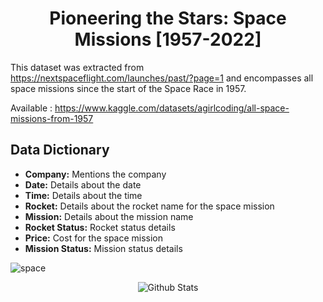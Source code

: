 <h1 align="center"> Pioneering the Stars: Space Missions [1957-2022] </h1>

This dataset was extracted from https://nextspaceflight.com/launches/past/?page=1 and encompasses all space missions since the start of the Space Race in 1957.

Available : https://www.kaggle.com/datasets/agirlcoding/all-space-missions-from-1957

## Data Dictionary

- **Company:** Mentions the company
- **Date:** Details about the date
- **Time:** Details about the time
- **Rocket:** Details about the rocket name for the space mission
- **Mission:** Details about the mission name
- **Rocket Status:** Rocket status details
- **Price:** Cost for the space mission
- **Mission Status:** Mission status details

![space](https://github.com/gentallman/space_mission_1957_2022/assets/78334851/14fb97fe-d5c3-4dd8-ab37-fdbf7f2c9133)

<p align="center">
        <img src="https://raw.githubusercontent.com/mayhemantt/mayhemantt/Update/svg/Bottom.svg" alt="Github Stats" />
</p>
